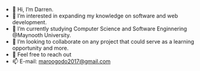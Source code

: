 - 👋 Hi, I’m Darren.
- 👀 I’m interested in expanding my knowledge on software and web development.
- 🌱 I’m currently studying Computer Science and Software Enginnering @Maynooth University.
- 💞️ I’m looking to collaborate on any project that could serve as a learning opportunity and more.
- 👐 Feel free to reach out
- 📫 E-mail: maroogodo2017@gmail.com

<!---
DarrenOgodo/DarrenOgodo is a ✨ special ✨ repository because its `README.md` (this file) appears on your GitHub profile.
You can click the Preview link to take a look at your changes.
--->
